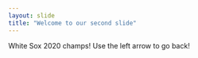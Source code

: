 ```yaml
---
layout: slide
title: "Welcome to our second slide"
---
```

White Sox 2020 champs!
Use the left arrow to go back!
